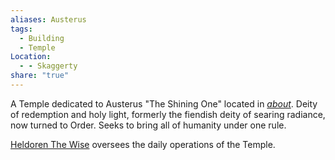 ```yaml
---
aliases: Austerus
tags:
  - Building
  - Temple
Location:
  - - Skaggerty
share: "true"
---
```



A Temple dedicated to Austerus "The Shining One" located in [_about_](../_about_.md). Deity of redemption and holy light, formerly the fiendish deity of searing radiance, now turned to Order. Seeks to bring all of humanity under one rule.

[Heldoren The Wise](../NPCs/Heldoren%20The%20Wise.md) oversees the daily operations of the Temple.